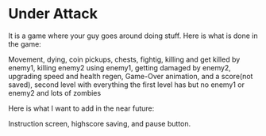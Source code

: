 # Under Attack
It is a game where your guy goes around doing stuff.
Here is what is done in the game:

Movement, dying, coin pickups, chests, fightig, killing and get killed by enemy1, killing enemy2 using enemy1, getting damaged by enemy2, upgrading speed and health regen, Game-Over animation, and a score(not saved), second level with everything the first level has but no enemy1 or enemy2 and lots of zombies

Here is what I want to add in the near future: 

Instruction screen, highscore saving, and pause button.
